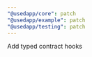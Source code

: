 ```yaml
---
"@usedapp/core": patch
"@usedapp/example": patch
"@usedapp/testing": patch
---
```


Add typed contract hooks

